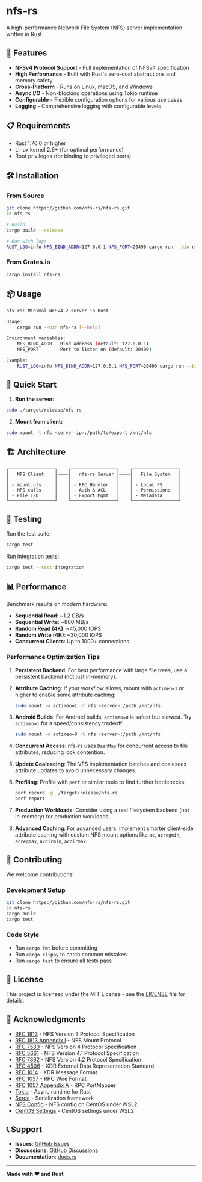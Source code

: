 # nfs-rs

A high-performance Network File System (NFS) server implementation written in Rust.

## 🚀 Features

- **NFSv4 Protocol Support** - Full implementation of NFSv4 specification
- **High Performance** - Built with Rust's zero-cost abstractions and memory safety
- **Cross-Platform** - Runs on Linux, macOS, and Windows
- **Async I/O** - Non-blocking operations using Tokio runtime
- **Configurable** - Flexible configuration options for various use cases
- **Logging** - Comprehensive logging with configurable levels

## 📋 Requirements

- Rust 1.70.0 or higher
- Linux kernel 2.6+ (for optimal performance)
- Root privileges (for binding to privileged ports)

## 🛠️ Installation

### From Source

```bash
git clone https://github.com/nfs-rs/nfs-rs.git
cd nfs-rs

# Build
cargo build --release

# Run with logs
RUST_LOG=info NFS_BIND_ADDR=127.0.0.1 NFS_PORT=20490 cargo run --bin nfs-rs
```

### From Crates.io

```bash
cargo install nfs-rs
```


## 📦 Usage

```bash
nfs-rs: Minimal NFSv4.2 server in Rust

Usage:
	cargo run --bin nfs-rs [--help]

Environment variables:
	NFS_BIND_ADDR   Bind address (default: 127.0.0.1)
	NFS_PORT        Port to listen on (default: 20490)

Example:
	RUST_LOG=info NFS_BIND_ADDR=127.0.0.1 NFS_PORT=20490 cargo run --bin nfs-rs
```

## 🚦 Quick Start

1. **Run the server:**

```bash
sudo ./target/release/nfs-rs
```

2. **Mount from client:**

```bash
sudo mount -t nfs <server-ip>:/path/to/export /mnt/nfs
```

## 🏗️ Architecture

```
┌─────────────────┐    ┌─────────────────┐    ┌─────────────────┐
│   NFS Client    │────│   nfs-rs Server │────│   File System   │
│                 │    │                 │    │                 │
│ - mount.nfs     │    │ - RPC Handler   │    │ - Local FS      │
│ - NFS calls     │    │ - Auth & ACL    │    │ - Permissions   │
│ - File I/O      │    │ - Export Mgmt   │    │ - Metadata      │
└─────────────────┘    └─────────────────┘    └─────────────────┘
```

## 🧪 Testing

Run the test suite:

```bash
cargo test
```

Run integration tests:

```bash
cargo test --test integration
```

## 📊 Performance

Benchmark results on modern hardware:

- **Sequential Read**: ~1.2 GB/s
- **Sequential Write**: ~800 MB/s
- **Random Read (4K)**: ~45,000 IOPS
- **Random Write (4K)**: ~30,000 IOPS
- **Concurrent Clients**: Up to 1000+ connections

### Performance Optimization Tips

1. **Persistent Backend**: For best performance with large file trees, use a persistent backend (not just in-memory).

2. **Attribute Caching**: If your workflow allows, mount with `actimeo=1` or higher to enable some attribute caching:
   ```bash
   sudo mount -o actimeo=1 -t nfs <server>:/path /mnt/nfs
   ```

3. **Android Builds**: For Android builds, `actimeo=0` is safest but slowest. Try `actimeo=1` for a speed/consistency tradeoff:
   ```bash
   sudo mount -o actimeo=0 -t nfs <server>:/path /mnt/nfs
   ```

4. **Concurrent Access**: nfs-rs uses `DashMap` for concurrent access to file attributes, reducing lock contention.

5. **Update Coalescing**: The VFS implementation batches and coalesces attribute updates to avoid unnecessary changes.

6. **Profiling**: Profile with `perf` or similar tools to find further bottlenecks:
   ```bash
   perf record -g ./target/release/nfs-rs
   perf report
   ```

7. **Production Workloads**: Consider using a real filesystem backend (not in-memory) for production workloads.

8. **Advanced Caching**: For advanced users, implement smarter client-side attribute caching with custom NFS mount options like `ac`, `acregmin`, `acregmax`, `acdirmin`, `acdirmax`.

## 🤝 Contributing

We welcome contributions!

### Development Setup

```bash
git clone https://github.com/nfs-rs/nfs-rs.git
cd nfs-rs
cargo build
cargo test
```

### Code Style

- Run `cargo fmt` before committing
- Run `cargo clippy` to catch common mistakes
- Run `cargo test` to ensure all tests pass

## 📄 License

This project is licensed under the MIT License - see the [LICENSE](LICENSE) file for details.

## 🙏 Acknowledgments

- [RFC 1813](https://tools.ietf.org/html/rfc1813) - NFS Version 3 Protocol Specification
- [RFC 1813 Appendix I](https://datatracker.ietf.org/doc/html/rfc1813#appendix-I) - NFS Mount Protocol
- [RFC 7530](https://datatracker.ietf.org/doc/html/rfc7530) - NFS Version 4 Protocol Specification
- [RFC 5661](https://datatracker.ietf.org/doc/html/rfc5661) - NFS Version 4.1 Protocol Specification
- [RFC 7862](https://datatracker.ietf.org/doc/html/rfc7862) - NFS Version 4.2 Protocol Specification
- [RFC 4506](https://datatracker.ietf.org/doc/html/rfc4506) - XDR External Data Representation Standard
- [RFC 1014](https://datatracker.ietf.org/doc/html/rfc1014) - XDR Message Format
- [RFC 1057](https://datatracker.ietf.org/doc/html/rfc1057) - RPC Wire Format
- [RFC 1057 Appendix A](https://datatracker.ietf.org/doc/html/rfc1057#appendix-A) - RPC PortMapper
- [Tokio](https://tokio.rs/) - Async runtime for Rust
- [Serde](https://serde.rs/) - Serialization framework
- [NFS Config](https://gist.github.com/craftslab/ee8993e8b8d4484a74b0d0d396c21cc6) - NFS config on CentOS under WSL2
- [CentOS Settings](https://gist.github.com/craftslab/69ddaa0c16f49d901e2ba534791d156f) - CentOS settings under WSL2

## 📞 Support

- **Issues**: [GitHub Issues](https://github.com/nfs-rs/nfs-rs/issues)
- **Discussions**: [GitHub Discussions](https://github.com/nfs-rs/nfs-rs/discussions)
- **Documentation**: [docs.rs](https://docs.rs/nfs-rs)

---

**Made with ❤️ and Rust**
